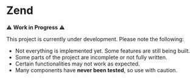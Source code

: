 # Zend

⚠️ **Work in Progress** ⚠️

This project is currently under development. Please note the following:

- Not everything is implemented yet. Some features are still being built.
- Some parts of the project are incomplete or not fully written.
- Certain functionalities may not work as expected.
- Many components have **never been tested**, so use with caution.
